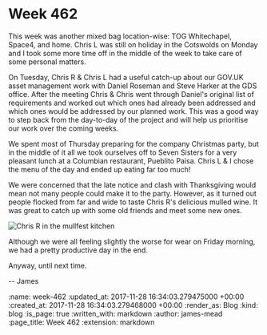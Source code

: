Week 462
========

This week was another mixed bag location-wise: TOG Whitechapel, Space4, and home. Chris L was still on holiday in the Cotswolds on Monday and I took some more time off in the middle of the week to take care of some personal matters.

On Tuesday, Chris R & Chris L had a useful catch-up about our GOV.UK asset management work with Daniel Roseman and Steve Harker at the GDS office. After the meeting Chris & Chris went through Daniel's original list of requirements and worked out which ones had already been addressed and which ones would be addressed by our planned work. This was a good way to step back from the day-to-day of the project and will help us prioritise our work over the coming weeks.

We spent most of Thursday preparing for the company Christmas party, but in the middle of it all we took ourselves off to Seven Sisters for a very pleasant lunch at a Columbian restaurant, Pueblito Paisa. Chris L & I chose the menu of the day and ended up eating far too much!

We were concerned that the late notice and clash with Thanksgiving would mean not many people could make it to the party. However, as it turned out people flocked from far and wide to taste Chris R's delicious mulled wine. It was great to catch up with some old friends and meet some new ones.

![Chris R in the mullfest kitchen](/images/blog/2017-11-23-chris-roos-in-mullfest-kitchen.jpg)

Although we were all feeling slightly the worse for wear on Friday morning, we had a pretty productive day in the end.

Anyway, until next time.

-- James

:name: week-462
:updated_at: 2017-11-28 16:34:03.279475000 +00:00
:created_at: 2017-11-28 16:34:03.279468000 +00:00
:render_as: Blog
:kind: blog
:is_page: true
:written_with: markdown
:author: james-mead
:page_title: Week 462
:extension: markdown
